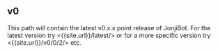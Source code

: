 ## v0
This path will contain the latest v0.x.x point release of JonjiBot. For the latest version try <{{site.url}}/latest/> or for a more specific version try <{{site.url}}/v0/0/2/> etc.
